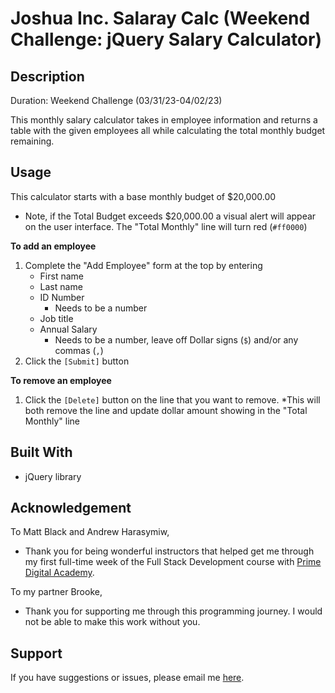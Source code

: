 # Joshua Inc. Salaray Calc (Weekend Challenge: jQuery Salary Calculator)


## Description
Duration: Weekend Challenge (03/31/23-04/02/23)

This monthly salary calculator takes in employee information and returns a table with the given employees all while calculating the total monthly budget remaining.


## Usage
This calculator starts with a base monthly budget of $20,000.00
* Note, if the Total Budget exceeds $20,000.00 a visual alert will appear on the user interface. The "Total Monthly" line will turn red \(`#ff0000`)


**To add an employee**
1. Complete the "Add Employee" form at the top by entering
    * First name
    * Last name
    * ID Number
        - Needs to be a number
    * Job title
    * Annual Salary
        - Needs to be a number, leave off Dollar signs (`$`) and/or any commas (`,`)
2. Click the `[Submit]` button


**To remove an employee**
1. Click the `[Delete]` button on the line that you want to remove.
    *This will both remove the line and update dollar amount showing in the "Total Monthly" line


## Built With
* jQuery library


## Acknowledgement
To Matt Black and Andrew Harasymiw,
* Thank you for being wonderful instructors that helped get me through my first full-time week of the Full Stack Development course with [Prime Digital Academy](https://www.primeacademy.io/).

To my partner Brooke,
* Thank you for supporting me through this programming journey. I would not be able to make this work without you.


## Support
If you have suggestions or issues, please email me [here](mailto:joshua.engebretson@gmail.com).
